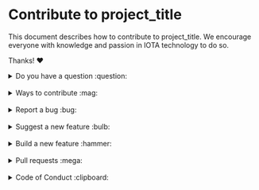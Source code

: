 # Contribute to project_title

This document describes how to contribute to project_title.
We encourage everyone with knowledge and passion in IOTA technology to do so.

Thanks! :heart:

<details>
<summary>Do you have a question :question:</summary>
<br>

If you have a general or technical question, you can use one of the following resources instead of submitting an issue:

- [**Developer documentation:**](https://wiki.iota.org/) For official information about developing with IOTA technology
- [**Discord:**](https://discord.iota.org/) For real-time chats with the developers and community members
- [**IOTA Governance:**](https://govern.iota.org/) For technical, research or governance discussions with the Research and Development Department at the IOTA Foundation
- [**StackExchange:**](https://iota.stackexchange.com/) For technical and troubleshooting questions

</details>

<br>

<details>
<summary>Ways to contribute :mag:</summary>
<br>

To contribute to wallet on GitHub, you can:

- Report a bug
- Suggest a new feature
- Build a new feature

</details>

<br>

<details>
<summary>Report a bug :bug:</summary>
<br>

This section guides you through reporting a bug. Following these guidelines helps maintainers and the community understand the bug, reproduce the behavior, and find related bugs.

### Before reporting a bug

Please check the following list:

- **Do not open a GitHub issue for [security vulnerabilities](.github/SECURITY.MD)**, instead, please contact us at [security@iota.org](mailto:security@iota.org).

- **Ensure the bug was not already reported** by searching on GitHub under [**Issues**](https://github.com/iotaledger/template/issues). If the bug has already been reported **and the issue is still open**, add a comment to the existing issue instead of opening a new one.

**Note:** If you find a **Closed** issue that seems similar to what you're experiencing, open a new issue and include a link to the original issue in the body of your new one.

### Submitting a bug report

To report a bug, [open a new issue](https://github.com/iotaledger/template/issues/new), and be sure to include as many details as possible, using the template.

**Note:** Minor changes such as fixing a typo can but do not need an open issue.

If you also want to fix the bug, submit a [pull request](#pull-requests) and reference the issue.

</details>

<br>

<details>
<summary>Suggest a new feature :bulb:</summary>
<br>

This section guides you through suggesting a new feature. Following these guidelines helps maintainers and the community collaborate to find the best possible way forward with your suggestion.

### Before suggesting a new feature

**Ensure the feature has not already been suggested** by searching on GitHub under [**Issues**](https://github.com/iotaledger/template/labels/request).

### Suggesting a new feature

To suggest a new feature, open a [Feature Request](https://github.com/iotaledger/template/issues/new?template=feature_request.yml).

</details>

<br>

<details>
<summary>Build a new feature :hammer:</summary>
<br>

This section guides you through building a new feature. Following these guidelines helps give your feature the best chance of being approved and merged.

### Before building a new feature

Make sure to discuss the feature in [Discussions](https://github.com/iotaledger/template/discussions)

Otherwise, your feature may not be approved at all.

### Building a new feature

To build a new feature, check out a new branch based on the <!-- TODO Choose branch --> `develop` branch, and be sure to document any public-facing APIs, using code comments.

</details>

<br>

<details>
<summary>Pull requests :mega:</summary>
<br>

This section guides you through submitting a pull request (PR). Following these guidelines helps give your PR the best chance of being approved and merged.

### Before submitting a pull request

Before submitting a pull request, please follow these steps to have your contribution considered by the maintainers:

- A pull request should have exactly one concern (for example one feature or one bug). If a PR addresses more than one concern, it should be split into two or more PRs.

- A pull request can be merged only if it references an open issue

  **Note:** You don't need to open an issue for minor changes such as typos, but you can if you want.

<!-- TODO
Add project specific requirements like formatting, linting, tests, comments, license and so on
-->

### Submitting a pull request

The following is a typical workflow for submitting a new pull request:

<!-- TODO
You may add project specific steps and change the branch
-->

1. Fork this repository
2. Create a new branch based on your fork. For example, `git checkout -b fix/my-fix` or `git checkout -b feat/my-feature`.
3. Commit changes and push them to your fork
4. Target your pull request to be merged with `develop`

If all [status checks](https://help.github.com/articles/about-status-checks/) pass, and the maintainer approves the PR, it will be merged.

**Note:** Reviewers may ask you to complete additional work, tests, or other changes before your pull request can be approved and merged.

</details>

<br>

<details>
<summary>Code of Conduct :clipboard:</summary>
<br>

This project and everyone participating in it is governed by the [Code of Conduct](.github/CODE_OF_CONDUCT.md).
